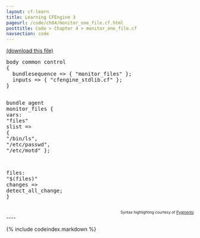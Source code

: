 ```yaml
---
layout: cf-learn
title: Learning CFEngine 3
pageurl: /code/ch04/monitor_one_file.cf.html
posttitle: Code > Chapter 4 > monitor_one_file.cf
navsection: code
---
```


[(download this file)](https://raw.github.com/zzamboni/cf-learn.info/master/src/ch04/monitor_one_file.cf)

<div class="highlight"><pre><span class="k">body</span> <span class="k">common</span> <span class="k">control</span>
<span class="p">{</span>
  <span class="kr">bundlesequence</span> <span class="o">=&gt;</span> <span class="p">{</span> <span class="s">&quot;monitor_files&quot;</span> <span class="p">};</span>
  <span class="kr">inputs</span> <span class="o">=&gt;</span> <span class="p">{</span> <span class="s">&quot;cfengine_stdlib.cf&quot;</span> <span class="p">};</span>
<span class="p">}</span>

<span class="k">bundle</span> <span class="k">agent</span> <span class="nf">monitor_files</span>
<span class="p">{</span>
  <span class="kd">vars</span><span class="p">:</span>
    <span class="p">&quot;</span><span class="nv">files</span><span class="p">&quot;</span> <span class="kt">slist</span> <span class="o">=&gt;</span> <span class="p">{</span> <span class="s">&quot;/bin/ls&quot;</span><span class="p">,</span> <span class="s">&quot;/etc/passwd&quot;</span><span class="p">,</span> <span class="s">&quot;/etc/motd&quot;</span> <span class="p">};</span>

  <span class="kd">files</span><span class="p">:</span>
    <span class="s">&quot;</span><span class="si">$(files)</span><span class="s">&quot;</span>
      <span class="kr">changes</span> <span class="o">=&gt;</span> <span class="nf">detect_all_change</span><span class="p">;</span>
<span class="p">}</span>
</pre></div>

<div align="right"><font size="-2">Syntax highlighting courtesy of <a href="http://blog.zzamboni.org/cfengine3-lexer-for-pygments">Pygments</a></font></div>
----

{% include codeindex.markdown %}
